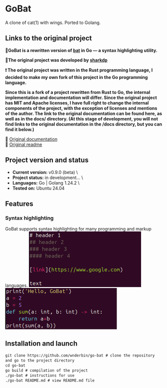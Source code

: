 # GoBat
A clone of cat(1) with wings. Ported to Golang.

## Links to the original project
**🔸GoBat is a rewritten version of [bat](https://github.com/sharkdp/bat) in Go — a syntax highlighting utility.**

**🔸The original project was developed by [sharkdp](https://github.com/sharkdp)**

**❗ The original project was written in the Rust programming language, I decided to make my own fork of this project in the Go programming language.**

**Since this is a fork of a project rewritten from Rust to Go, the internal implementation and documentation will differ. Since the original project has MIT and Apache licenses, I have full right to change the internal components of the project, with the exception of licenses and mentions of the author. The link to the original documentation can be found here, as well as in the docs/ directory. (At this stage of development, you will not find links to the original documentation in the /docs directory, but you can find it below.)**

🔹 [Original documentation](https://github.com/sharkdp/bat/tree/master/doc) \
🔹 [Original readme](https://github.com/sharkdp/bat/blob/master/README.md)

## Project version and status
* **Current version:** v0.9.0 (beta) \
* **Project status:** in development... \
* **Languages:** Go | Golang 1.24.2 \
* **Tested on:** Ubuntu 24.04

## Features
### Syntax highlighting
GoBat supports syntax highlighting for many programming and markup languages.
![](images/markdown.png)
![](images/python3.png)

## Installation and launch
```
git clone https://github.com/wnderbin/go-bat # clone the repository and go to the project directory
cd go-bat
go build # compilation of the project
./go-bat # instructions for use
./go-bat README.md # view README.md file
```